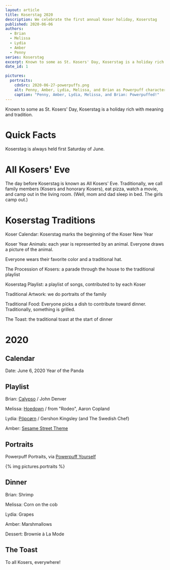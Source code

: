 ```yaml
---
layout: article
title: Koserstag 2020
description: We celebrate the first annual Koser holiday, Koserstag
published: 2020-06-06
authors:
  - Brian
  - Melissa
  - Lydia
  - Amber
  - Penny
series: Koserstag
excerpt: Known to some as St. Kosers' Day, Koserstag is a holiday rich with meaning and tradition.
date_id: 1

pictures:
  portraits:
    cdnSrc: 2020-06-27-powerpuffs.png
    alt: Penny, Amber, Lydia, Melissa, and Brian as Powerpuff characters
    caption: "Penny, Amber, Lydia, Melissa, and Brian: Powerpuffed!"
---
```

Known to some as St. Kosers' Day, Koserstag is a holiday rich with meaning and tradition.

# Quick Facts

Koserstag is always held first Saturday of June.

# All Kosers' Eve

The day before Koserstag is known as All Kosers' Eve. Traditionally, we call family members (Kosers and honorary Kosers), eat pizza, watch a movie, and camp out in the living room. (Well, mom and dad sleep in bed. The girls camp out.)

# Koserstag Traditions

Koser Calendar: Koserstag marks the beginning of the Koser New Year

Koser Year Animals: each year is represented by an animal. Everyone draws a picture of the animal.

Everyone wears their favorite color and a traditional hat.

The Procession of Kosers: a parade through the house to the traditional playlist

Koserstag Playlist: a playlist of songs, contributed to by each Koser

Traditional Artwork: we do portraits of the family

Traditional Food: Everyone picks a dish to contribute toward dinner. Traditionally, something is grilled.

The Toast: the traditional toast at the start of dinner

# 2020

## Calendar

Date: June 6, 2020
Year of the Panda

## Playlist

Brian: [Calypso](https://www.youtube.com/watch?v=q3EE83q6tzw) / John Denver

Melissa: [Hoedown](https://www.youtube.com/watch?v=LsReWx9XdNs) / from "Rodeo", Aaron Copland

Lydia: [Pöpcørn](https://www.youtube.com/watch?v=B7UmUX68KtE) / Gershon Kingsley (and The Swedish Chef)

Amber: [Sesame Street Theme](https://www.youtube.com/watch?v=KrsIX-OajaY)

## Portraits

Powerpuff Portraits, via [Powerpuff Yourself](https://powerpuffyourself.com/#/en)

{% img pictures.portraits %}

## Dinner

Brian: Shrimp

Melissa: Corn on the cob

Lydia: Grapes

Amber: Marshmallows

Dessert: Brownie à La Mode


## The Toast

To all Kosers, everywhere!